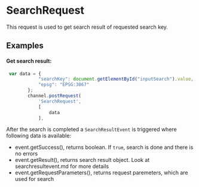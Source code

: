# SearchRequest

This request is used to get search result of requested search key.

## Examples

#### Get search result:
```javascript
 var data = {
            "searchKey": document.getElementById("inputSearch").value,
            "epsg": "EPSG:3067"
        };
        channel.postRequest(
            'SearchRequest',
            [
                data
            ],
```

After the search is completed a ``SearchResultEvent`` is triggered where following data is available:
- event.getSuccess(), returns boolean. If ``true``, search is done and there is no errors
- event.getResult(), returns search result object. Look at searchresultevent.md for more details
- event.getRequestParameters(), returns request paremeters, which are used for search